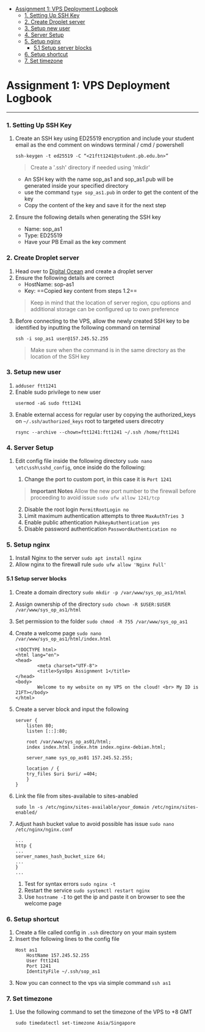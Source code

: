 ﻿- [Assignment 1: VPS Deployment Logbook](#assignment-1-vps-deployment-logbook)
    + [1. Setting Up SSH Key](#1-setting-up-ssh-key)
    + [2. Create Droplet server](#2-create-droplet-server)
    + [3. Setup new user](#3-setup-new-user)
    + [4. Server Setup](#4-server-setup)
    + [5. Setup nginx](#5-setup-nginx)
      - [5.1 Setup server blocks](#51-setup-server-blocks)
    + [6. Setup shortcut](#6-setup-shortcut)
    + [7. Set timezone](#7-set-timezone)

<!-- TOC --><a name="assignment-1-vps-deployment-logbook"></a>
# Assignment 1: VPS Deployment Logbook
---
<!-- TOC --><a name="1-setting-up-ssh-key"></a>
### 1. Setting Up SSH Key
1. Create an SSH key using ED25519 encryption and include your student email as the end comment on windows terminal / cmd / powershell

	```
	ssh-keygen -t ed25519 -C “<21ftt1241@student.pb.edu.bn>”
	```
	>Create a '.ssh' directory if needed using 'mkdir'
	
	- An SSH key with the name sop_as1 and sop_as1.pub will be generated inside your specified directory
	- use the command `type sop_as1.pub` in order to get the content of the key
	- Copy the content of the key and save it for the next step
  
2. Ensure the following details when generating the SSH key
	- Name: sop_as1
	- Type: ED25519
	- Have your PB Email as the key comment

<!-- TOC --><a name="2-create-droplet-server"></a>
### 2. Create Droplet server
1. Head over to [Digital Ocean](https://www.digitalocean.com/) and create a droplet server
2. Ensure the following details are correct
	- HostName: sop-as1
	- Key: ==Copied key content from steps 1.2==
	> Keep in mind that the location of server region, cpu options and additional storage can be configured up to own preference
3. Before connecting to the VPS, allow the newly created SSH key to be identified by inputting the following command on terminal
	```
	ssh -i sop_as1 user@157.245.52.255
	```
	> Make sure when the command is in the same directory as the location of the SSH key
	
<!-- TOC --><a name="3-setup-new-user"></a>
### 3. Setup new user
1. `adduser ftt1241`
2. Enable sudo privilege to new user
	```
	usermod -aG sudo ftt1241
	```
3. Enable external access for regular user by copying the authorized_keys on `~/.ssh/authorized_keys` root to targeted users direcotry 
	```
	rsync --archive --chown=ftt1241:ftt1241 ~/.ssh /home/ftt1241
	```

  
<!-- TOC --><a name="4-server-setup"></a>
### 4. Server Setup
1. Edit config file inside the following directory `sudo nano \etc\ssh\sshd_config`, once inside do the following:
	1. Change the port to custom port, in this case it is `Port 1241`
	
	> **Important Notes**
	> Allow the new port number  to the firewall before proceeding to avoid issue `sudo ufw allow 1241/tcp`
	
	2. Disable the root login `PermitRootLogin no`
	3. Limit maximum authentication attempts to three `MaxAuthTries 3`
	4. Enable public athentication `PubkeyAuthentication yes`
	5. Disable password authentication `PasswordAuthentication no`


<!-- TOC --><a name="5-setup-nginx"></a>
### 5. Setup nginx
1. Install Nginx to the server `sudo apt install nginx`
2. Allow nginx to the firewall rule `sudo ufw allow 'Nginx Full'`

<!-- TOC --><a name="51-setup-server-blocks"></a>
#### 5.1 Setup server blocks
1. Create a domain directory `sudo mkdir -p /var/www/sys_op_as1/html`
2. Assign ownership of the directory `sudo chown -R $USER:$USER /var/www/sys_op_as1/html`
3. Set permission to the folder `sudo chmod -R 755 /var/www/sys_op_as1`
4. Create a welcome page `sudo nano /var/www/sys_op_as1/html/index.html`

	```html/index
	<!DOCTYPE html>
	<html lang="en">
	<head>
			<meta charset="UTF-8">
			<title>SysOps Assignment 1</title>
	</head>
	<body>
			Welcome to my website on my VPS on the cloud! <br> My ID is 21FT></body>
	</html>
	```

5. Create a server block and input the following

	```
	server {
        listen 80;
        listen [::]:80;

        root /var/www/sys_op_as01/html;
        index index.html index.htm index.nginx-debian.html;

        server_name sys_op_as01 157.245.52.255;

        location / {
        try_files $uri $uri/ =404;
        }
	}
	```

6. Link the file from sites-available to sites-anabled
	
	```
	sudo ln -s /etc/nginx/sites-available/your_domain /etc/nginx/sites-enabled/
	```
	
7. Adjust hash bucket value to avoid possible has issue `sudo nano /etc/nginx/nginx.conf`
	```
	...
	http {
    ...
    server_names_hash_bucket_size 64;
    ...
	}
	...

	```
	1. Test for syntax errors `sudo nginx -t`
	2. Restart the service `sudo systemctl restart nginx`
	3. Use `hostname -I` to get the ip and paste it on browser to see the welcome page

<!-- TOC --><a name="6-setup-shortcut"></a>
### 6. Setup shortcut
1. Create a file called config in `.ssh` directory on your main system
2. Insert the following lines to the config file
	```
	Host as1
		HostName 157.245.52.255
		User ftt1241
		Port 1241
		IdentityFile ~/.ssh/sop_as1
	```
3. Now you can connect to the vps via simple command `ssh as1`


<!-- TOC --><a name="7-set-timezone"></a>
### 7. Set timezone
1. Use the following command to set the timezone of the VPS to +8 GMT

	```
	sudo timedatectl set-timezone Asia/Singapore
	```
